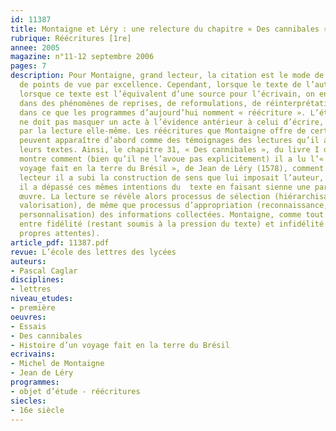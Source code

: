 ```yaml
---
id: 11387
title: Montaigne et Léry : une relecture du chapitre « Des cannibales ». Étude d’extraits
rubrique: Réécritures [1re]
annee: 2005
magazine: n°11-12 septembre 2006
pages: 7
description: Pour Montaigne, grand lecteur, la citation est le mode de confrontation
  de points de vue par excellence. Cependant, lorsque le texte de l’autre est réécrit,
  lorsque ce texte est l’équivalent d’une source pour l’écrivain, on entre dans l’intertextualité,
  dans des phénomènes de reprises, de reformulations, de réinterprétations, bref,
  dans ce que les programmes d’aujourd’hui nomment « réécriture ». L’étude des réécritures
  ne doit pas masquer un acte à l’évidence antérieur à celui d’écrire, acte constitué
  par la lecture elle-même. Les réécritures que Montaigne offre de certains auteurs
  peuvent apparaître d’abord comme des témoignages des lectures qu’il a faites de
  leurs textes. Ainsi, le chapitre 31, « Des cannibales », du livre I des « Essais »
  montre comment (bien qu’il ne l’avoue pas explicitement) il a lu l’« Histoire d’un
  voyage fait en la terre du Brésil », de Jean de Léry (1578), comment en tant que
  lecteur il a subi la construction de sens que lui imposait l’auteur, et comment
  il a dépassé ces mêmes intentions du  texte en faisant sienne une partie de cette
  œuvre. La lecture se révèle alors processus de sélection (hiérarchisation, élimination,
  valorisation), de même que processus d’appropriation (reconnaissance, assimilation,
  personnalisation) des informations collectées. Montaigne, comme tout lecteur, oscille
  entre fidélité (restant soumis à la pression du texte) et infidélité (soumis à ses
  propres attentes).
article_pdf: 11387.pdf
revue: L’école des lettres des lycées
auteurs:
- Pascal Caglar
disciplines:
- lettres
niveau_etudes:
- première
oeuvres:
- Essais
- Des cannibales
- Histoire d’un voyage fait en la terre du Brésil
ecrivains:
- Michel de Montaigne
- Jean de Léry
programmes:
- objet d’étude - réécritures
siecles:
- 16e siècle
---
```

